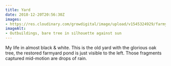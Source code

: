 ```yaml
---
title: Yard
date: 2018-12-20T20:56:30Z
images: 
- https://res.cloudinary.com/growdigital/image/upload/v1545324929/farmyard-455C5CF8.jpg
imageAlt: 
- Outbuildings, bare tree in silhouette against sun
---
```


My life in almost black & white. This is the old yard with the glorious oak tree, the restored farmyard pond is just visible to the left. Those fragments captured mid-motion are drops of rain.
